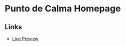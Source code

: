 # Punto de Calma Homepage

## Links

- [Live Preview](http://groundedwanderer.dev/punto-de-calma-homepage/)
